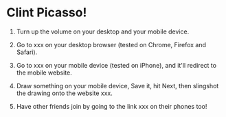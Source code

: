 Clint Picasso!
=======

1) Turn up the volume on your desktop and your mobile device.

2) Go to xxx on your desktop browser (tested on Chrome, Firefox and Safari).

3) Go to xxx on your mobile device (tested on iPhone), and it'll redirect to the mobile website.

4) Draw something on your mobile device, Save it, hit Next, then slingshot the drawing onto the website xxx.

5) Have other friends join by going to the link xxx on their phones too!